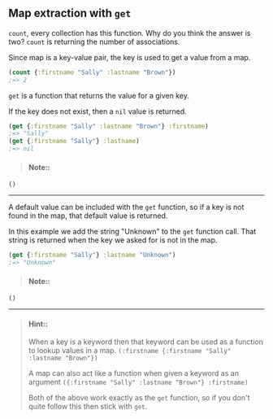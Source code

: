## Map extraction with `get`

`count`, every collection has this function. Why do you think the
answer is two? `count` is returning the number of associations.

Since map is a key-value pair, the key is used to get a value from a
map. 


```clojure
(count {:firstname "Sally" :lastname "Brown"})
;=> 2
```

`get` is a function that returns the value for a given key.

If the key does not exist, then a `nil` value is returned.

```clojure
(get {:firstname "Sally" :lastname "Brown"} :firstname)
;=> "Sally"
(get {:firstname "Sally"} :lastname)
;=> nil
```

> #### Note::
```eval-clojure
()
```

<hr />

A default value can be included with the `get` function, so if a key is not found in the map, that default value is returned.

In this example we add the string "Unknown" to the `get` function call.  That string is returned when the key we asked for is not in the map.

```clojure
(get {:firstname "Sally"} :lastname "Unknown")
;=> "Unknown"
```
> #### Note::
```eval-clojure
()
```

<hr />

> #### Hint::
> When a key is a keyword then that keyword can be used as a function to lookup values in a map.
> `(:firstname {:firstname "Sally" :lastname "Brown"})`
>
> A map can also act like a function when given a keyword as an argument
> `({:firstname "Sally" :lastname "Brown"} :firstname)`
>
> Both of the above work exactly as the `get` function, so if you don't quite follow this then stick with `get`.

